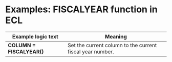 
# Examples: FISCALYEAR function in ECL 

|Example logic text|Meaning|
|------------------|-------|
|**COLUMN = FISCALYEAR()**|Set the current column to the current fiscal year number.|

  